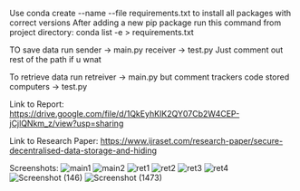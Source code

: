 Use conda create --name <env> --file requirements.txt to install all packages with correct versions
After adding a new pip package run this command from project directory: 
conda list -e > requirements.txt

TO save data run 
sender -> main.py
receiver -> test.py Just comment out rest of the path if u wnat

To retrieve data run
retreiver -> main.py but comment trackers code
stored computers -> test.py

Link to Report: https://drive.google.com/file/d/1QkEyhKIK2QY07Cb2W4CEP-jCjlQNkm_z/view?usp=sharing

Link to Research Paper: https://www.ijraset.com/research-paper/secure-decentralised-data-storage-and-hiding

Screenshots:
![main1](https://github.com/user-attachments/assets/b08eb98a-19d0-4bbf-9e80-61172d330a59)
![main2](https://github.com/user-attachments/assets/fdb20589-f875-4af7-b91f-3d5de22e830f)
![ret1](https://github.com/user-attachments/assets/14c2445f-e415-4468-97ca-7250ef13e7f7)
![ret2](https://github.com/user-attachments/assets/2e9767b1-4027-4e21-9e89-92312bd5ec96)
![ret3](https://github.com/user-attachments/assets/e7931edb-ed20-4702-8123-ba223694084c)
![ret4](https://github.com/user-attachments/assets/d5af7671-22de-4bc6-8e38-b2fcea51447f)
![Screenshot (146)](https://github.com/user-attachments/assets/d63a497b-da60-4f4c-b5ca-ad5da1bf0226)
![Screenshot (1473)](https://github.com/user-attachments/assets/060d016d-345d-49e0-ba9f-578a5fde0ad6)

